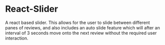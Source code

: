 # React-Slider
A react based slider. This allows for the user to slide between different panes of reviews, and also includes an auto slide feature which will after an interval of 3 seconds move onto the next review without the required user interaction.
